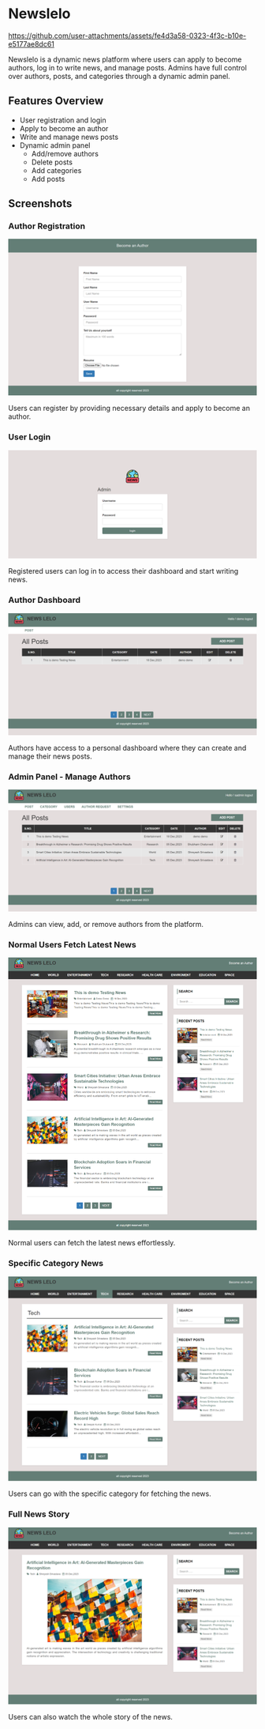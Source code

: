 # Newslelo


https://github.com/user-attachments/assets/fe4d3a58-0323-4f3c-b10e-e5177ae8dc61




Newslelo is a dynamic news platform where users can apply to become authors, log in to write news, and manage posts. Admins have full control over authors, posts, and categories through a dynamic admin panel.

## Features Overview

- User registration and login
- Apply to become an author
- Write and manage news posts
- Dynamic admin panel
  - Add/remove authors
  - Delete posts
  - Add categories
  - Add posts

## Screenshots

### Author Registration

![Author Registration](https://github.com/shubhamc1947/news-lelo/blob/main/images/3.png)

Users can register by providing necessary details and apply to become an author.

### User Login

![User Login](https://github.com/shubhamc1947/news-lelo/blob/main/images/2.png)

Registered users can log in to access their dashboard and start writing news.

### Author Dashboard

![Author Dashboard](https://github.com/shubhamc1947/news-lelo/blob/main/images/7.png)

Authors have access to a personal dashboard where they can create and manage their news posts.

### Admin Panel - Manage Authors

![Manage Authors](https://github.com/shubhamc1947/news-lelo/blob/main/images/1.png)

Admins can view, add, or remove authors from the platform.

### Normal Users Fetch Latest News

![Fetch Latest News](https://github.com/shubhamc1947/news-lelo/blob/main/images/6.png)

Normal users can fetch the latest news effortlessly.

### Specific Category News

![Specific Category News](https://github.com/shubhamc1947/news-lelo/blob/main/images/5.png)

Users can go with the specific category for fetching the news.

### Full News Story

![Full News Story](https://github.com/shubhamc1947/news-lelo/blob/main/images/4.png)

Users can also watch the whole story of the news.
